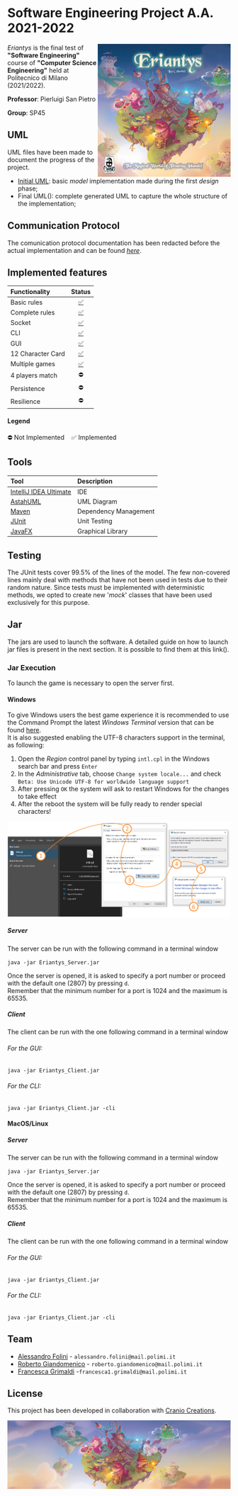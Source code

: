 # Software Engineering Project A.A. 2021-2022

<img src="github/Eriantys.jpg" width=300 px align="right" />

_Eriantys_ is the final test of **"Software Engineering"** course of **"Computer Science Engineering"** held at Politecnico di Milano (2021/2022).

**Professor**: Pierluigi San Pietro

**Group**: SP45


## UML
UML files have been made to document the progress of the project.

- [Initial UML](https://github.com/robertogiandomenico/ing-sw-2022-folini-grimaldi-giandomenico/blob/main/deliveries/Initial_UML.png): basic _model_ implementation made during the first _design_ phase;  
- Final UML(): complete generated UML to capture the whole structure of the implementation;

## Communication Protocol
The comunication protocol documentation has been redacted before the actual implementation and can be found [_here_](https://github.com/robertogiandomenico/ing-sw-2022-folini-grimaldi-giandomenico/blob/main/deliveries/UML/Sequence%20Diagram/Eriantys%20Protocol%20Documentation.md).

## Implemented features
| Functionality     |                                                                         Status                                                                          |
|:------------------|:-------------------------------------------------------------------------------------------------------------------------------------------------------:|
| Basic rules       |           [✅](https://github.com/robertogiandomenico/ing-sw-2022-folini-grimaldi-giandomenico/tree/main/src/main/java/it/polimi/ingsw/model)            |
| Complete rules    |           [✅](https://github.com/robertogiandomenico/ing-sw-2022-folini-grimaldi-giandomenico/tree/main/src/main/java/it/polimi/ingsw/model)            |
| Socket            |          [✅](https://github.com/robertogiandomenico/ing-sw-2022-folini-grimaldi-giandomenico/tree/main/src/main/java/it/polimi/ingsw/network)           |
| CLI               |          [✅](https://github.com/robertogiandomenico/ing-sw-2022-folini-grimaldi-giandomenico/tree/main/src/main/java/it/polimi/ingsw/view/cli)          |
| GUI               |          [✅](https://github.com/robertogiandomenico/ing-sw-2022-folini-grimaldi-giandomenico/tree/main/src/main/java/it/polimi/ingsw/view/gui)          |
| 12 Character Card |    [✅](https://github.com/robertogiandomenico/ing-sw-2022-folini-grimaldi-giandomenico/blob/main/src/main/java/it/polimi/ingsw/model/Game.java#L170)    |
| Multiple games    | [✅](https://github.com/robertogiandomenico/ing-sw-2022-folini-grimaldi-giandomenico/blob/main/src/main/java/it/polimi/ingsw/network/server/Server.java) |
| 4 players match   |                                                                            ⛔                                                                            |
| Persistence       |                                                                            ⛔                                                                            |
| Resilience        |                                                                            ⛔                                                                            |
#### Legend
⛔ Not Implemented &nbsp;&nbsp; ✅ Implemented

## Tools
| Tool                                                                       | Description           |
|:---------------------------------------------------------------------------|:----------------------|
| [IntelliJ IDEA Ultimate](https://www.jetbrains.com/idea)                   | IDE                   |
| [AstahUML](https://astah.net/products/astah-uml)                           | UML Diagram           |
| [Maven](https://maven.apache.org)                                          | Dependency Management |
| [JUnit](https://junit.org/junit5)                                          | Unit Testing          |
| [JavaFX](https://openjfx.io)                                               | Graphical Library     |

## Testing
The JUnit tests cover 99.5% of the lines of the model. The few non-covered lines mainly deal with methods that have not been used in tests due to their random nature. Since tests must be implemented with deterministic methods, we opted to create new '_mock_' classes that have been used exclusively for this purpose.

## Jar
The jars are used to launch the software. A detailed guide on how to launch jar files is present in the next section. It is possible to find them at this link().

### Jar Execution
To launch the game is necessary to open the server first.

#### Windows
To give Windows users the best game experience it is recommended to use the Command Prompt the latest _Windows Terminal_ version that can be found [here](https://apps.microsoft.com/store/detail/windows-terminal/9N0DX20HK701).\
It is also suggested enabling the UTF-8 characters support in the terminal, as following:
1. Open the _Region_ control panel by typing `intl.cpl` in the Windows search bar and press `Enter`
2. In the _Administrative_ tab, choose `Change system locale...` and check `Beta: Use Unicode UTF-8 for worldwide language support`
3. After pressing `OK` the system will ask to restart Windows for the changes to take effect
4. After the reboot the system will be fully ready to render special characters!
<img src="github/UTF-8_tutorial.jpg" />

##### Server
The server can be run with the following command in a terminal window
 ```
java -jar Eriantys_Server.jar
 ```
Once the server is opened, it is asked to specify a port number or proceed with the default one (2807) by pressing `d`.\
Remember that the minimum number for a port is 1024 and the maximum is 65535.

##### Client
The client can be run with the one following command in a terminal window
###### For the GUI:
 ```
java -jar Eriantys_Client.jar
 ```
###### For the CLI:
 ```
java -jar Eriantys_Client.jar -cli
 ```

#### MacOS/Linux
##### Server
The server can be run with the following command in a terminal window
 ```
java -jar Eriantys_Server.jar
 ```
Once the server is opened, it is asked to specify a port number or proceed with the default one (2807) by pressing `d`.\
Remember that the minimum number for a port is 1024 and the maximum is 65535.

##### Client
The client can be run with the one following command in a terminal window
###### For the GUI:
 ```
java -jar Eriantys_Client.jar
 ```
###### For the CLI:
 ```
java -jar Eriantys_Client.jar -cli
 ```

## Team
- [Alessandro Folini](https://github.com/AlessandroFolini) - `alessandro.folini@mail.polimi.it`
- [Roberto Giandomenico](https://github.com/robertogiandomenico) - `roberto.giandomenico@mail.polimi.it`
- [Francesca Grimaldi](https://github.com/FrancescaGrimaldi) -`francesca1.grimaldi@mail.polimi.it`

## License
This project has been developed in collaboration with [Cranio Creations](http://www.craniocreations.it).

<img src="github/Eriantys_slider.jpg" />